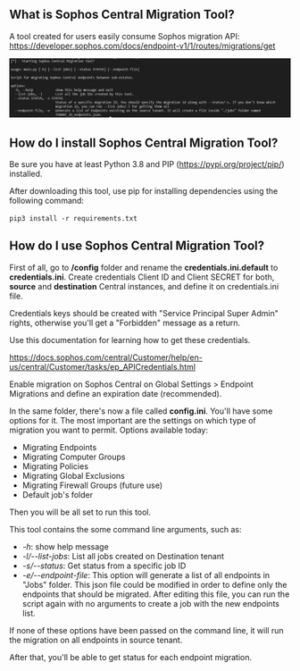 
## What is Sophos Central Migration Tool?

A tool created for users easily consume Sophos migration API: https://developer.sophos.com/docs/endpoint-v1/1/routes/migrations/get  

<div align="center"><img src="migration_tool.JPG" /></div>

## How do I install Sophos Central Migration Tool?

Be sure you have at least Python 3.8 and PIP (https://pypi.org/project/pip/) installed.

After downloading this tool, use pip for installing dependencies using the following command:

`pip3 install -r requirements.txt`

## How do I use Sophos Central Migration Tool?

First of all, go to **/config** folder and rename the **credentials.ini.default** to **credentials.ini**.
Create credentials Client ID and Client SECRET for both, **source** and **destination** Central instances, and define it on credentials.ini file.

Credentials keys should be created with "Service Principal Super Admin" rights, otherwise you'll get a "Forbidden" message as a return.

Use this documentation for learning how to get these credentials.

https://docs.sophos.com/central/Customer/help/en-us/central/Customer/tasks/ep_APICredentials.html

Enable migration on Sophos Central on Global Settings > Endpoint Migrations and define an expiration date (recommended).

In the same folder, there's now a file called **config.ini**. You'll have some options for it.
The most important are the settings on which type of migration you want to permit. 
Options available today:
 - Migrating Endpoints
 - Migrating Computer Groups
 - Migrating Policies 
 - Migrating Global Exclusions
 - Migrating Firewall Groups (future use)
 - Default job's folder

Then you will be all set to run this tool.

This tool contains the some command line arguments, such as:

* *-h*: show help message 
* *-l/--list-jobs*: List all jobs created on Destination tenant
* *-s/--status*: Get status from a specific job ID
* *-e/--endpoint-file*: This option will generate a list of all endpoints in "Jobs" folder. This json file could be modified in order to define only the endpoints that should be migrated. After editing this file, you can run the script again with no arguments to create a job with the new endpoints list.

If none of these options have been passed on the command line, it will run the migration on all endpoints in source tenant.

After that, you'll be able to get status for each endpoint migration.


